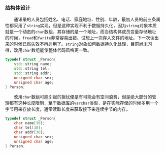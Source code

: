 ### 结构体设计

　　通讯录的人员包括姓名、电话、家庭地址、性别、年龄，最初人员的前三条属性都采用了`string`实现，但是这种实现不利于数据持久化，因为`string`对象本质就是一个动态的`char`数组，其存储的是一个地址，而当结构体成员变量存储地址的时候，`fread`和`fwrite`非常容易出错，试想上一次存入文件的地址，下一次读出来的时候已然失效不再适用了。`string`对象如何数据持久化处理，目前尚未习得，改用`char`数组能使整体代码风格更一致。

```c++
typedef struct _Person{
    std::string name;
    std::string tel;
    std::string addr;
    unsigned char sex;
    unsigned char age;
} Person;
```

　　改用`char`数组可能引起的担忧便是有可能会有空间浪费，但是绝大部分的管理都有这种长度限制，至于数据库的`varchar`类型，是在实际存储的时候多用一个字节用来存放长度，通常读取长度来获取接下来连续字节的内存。

```c++
typedef struct _Person{
    char name[30];
    char tel[30];
    char addr[30];
    unsigned char sex;
    unsigned char age;
} Person;
```

